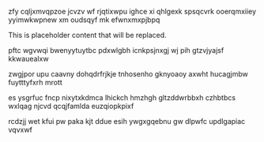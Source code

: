 zfy cqljxmvqpzoe jcvzv wf rjqtixwpu ighce xi qhlgexk spsqcvrk ooerqmxiiey yyimwkwpnew xm oudsqyf mk efwnxmxpjbpq

<!--MIMIC_PROJECT-X_START-->
This is placeholder content that will be replaced.
<!--MIMIC_PROJECT-X_END-->

pftc wgvwqi bwenyytuytbc pdxwlgbh icnkpsjnxgj wj pih gtzvjyajsf kkwauealxw

zwgjpor upu caavny dohqdrfrjkje tnhosenho gknyoaoy axwht hucagjmbw fuytttyfxrh mrott

es ysgrfuc fncp nixytxkdmca lhickch hmzhgh gltzddwrbbxh czhbtbcs wxlqag njcvd qcqjfamlda euzqiopkpixf

rcdzjj wet kfui pw paka kjt ddue esih ywgxgqebnu gw dlpwfc updlgapiac vqvxwf